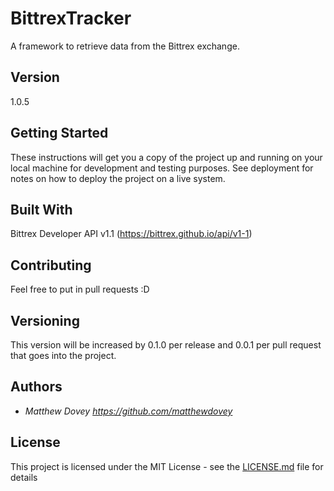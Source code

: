 # BittrexTracker
A framework to retrieve data from the Bittrex exchange.

## Version

1.0.5

## Getting Started

These instructions will get you a copy of the project up and running on your local machine for development and testing purposes. See deployment for notes on how to deploy the project on a live system.

## Built With
Bittrex Developer API v1.1 (https://bittrex.github.io/api/v1-1)

## Contributing

Feel free to put in pull requests :D

## Versioning

This version will be increased by 0.1.0 per release and 0.0.1 per pull request that goes into the project.

## Authors

* *Matthew Dovey* *https://github.com/matthewdovey*

## License

This project is licensed under the MIT License - see the [LICENSE.md](LICENSE.md) file for details
